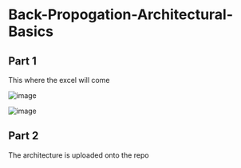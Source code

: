 # Back-Propogation-Architectural-Basics


## Part 1

This where the excel will come

![image](https://github.com/iris-kurapaty/Back-Propogation-Architectural-Basics/assets/52544352/6f3ca31e-a18e-4e8f-aff6-a8034d861fcc)

![image](https://github.com/iris-kurapaty/Back-Propogation-Architectural-Basics/assets/52544352/03e6dd7b-1c4f-4daf-8001-27f4d848b299)



## Part 2 
The architecture is uploaded onto the repo
